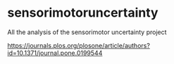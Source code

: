 # sensorimotoruncertainty
All the analysis of the sensorimotor uncertainty project

https://journals.plos.org/plosone/article/authors?id=10.1371/journal.pone.0199544
